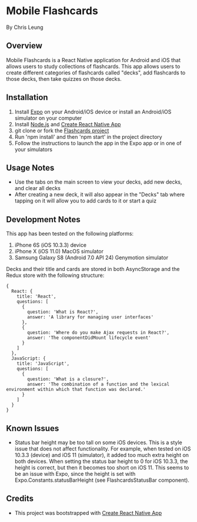 Mobile Flashcards
=================
By Chris Leung

Overview
--------
Mobile Flashcards is a React Native application for Android and iOS that allows users to study collections of flashcards. This app allows users to create different categories of flashcards called "decks", add flashcards to those decks, then take quizzes on those decks.

Installation
------------
1. Install [Expo](https://expo.io/) on your Android/iOS device or install an Android/iOS simulator on your computer
2. Install [Node.js](https://nodejs.org/en/) and [Create React Native App](https://github.com/react-community/create-react-native-app)
3. git clone or fork the [Flashcards project](https://github.com/chrislzm/Flashcards)
4. Run 'npm install' and then 'npm start' in the project directory
5. Follow the instructions to launch the app in the Expo app or in one of your simulators

Usage Notes
-----------
* Use the tabs on the main screen to view your decks, add new decks, and clear all decks
* After creating a new deck, it will also appear in the "Decks" tab where tapping on it will allow you to add cards to it or start a quiz

Development Notes
-----------------
This app has been tested on the following platforms:
1. iPhone 6S (iOS 10.3.3) device
2. iPhone X (iOS 11.0) MacOS simulator
3. Samsung Galaxy S8 (Android 7.0 API 24) Genymotion simulator

Decks and their title and cards are stored in both AsyncStorage and the Redux store with the following structure:
```
{
  React: {
    title: 'React',
    questions: [
      {
        question: 'What is React?',
        answer: 'A library for managing user interfaces'
      },
      {
        question: 'Where do you make Ajax requests in React?',
        answer: 'The componentDidMount lifecycle event'
      }
    ]
  },
  JavaScript: {
    title: 'JavaScript',
    questions: [
      {
        question: 'What is a closure?',
        answer: 'The combination of a function and the lexical environment within which that function was declared.'
      }
    ]
  }
}
```

Known Issues
------------
* Status bar height may be too tall on some iOS devices. This is a style issue that does not affect functionality. For example, when tested on iOS 10.3.3 (device) and iOS 11 (simulator), it added too much extra height on both devices. When setting the status bar height to 0 for iOS 10.3.3, the height is correct, but then it becomes too short on iOS 11. This seems to be an issue with Expo, since the height is set with Expo.Constants.statusBarHeight (see FlashcardsStatusBar component).

Credits
-------
* This project was bootstrapped with [Create React Native App](https://github.com/react-community/create-react-native-app)
